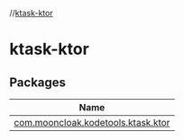 //[ktask-ktor](index.md)

# ktask-ktor

## Packages

| Name |
|---|
| [com.mooncloak.kodetools.ktask.ktor](ktask-ktor/com.mooncloak.kodetools.ktask.ktor/index.md) |
